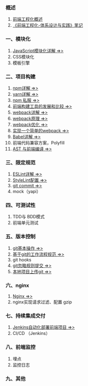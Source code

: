 ### 概述
1. [前端工程化概述](./IntegratedSolution.md)
2. [《前端工程化-体系设计与实践》笔记](./StudyNotes.md)

### 一、模块化
1. [JavaScript模块化详解 =>>](./JavaScriptModules.md)
2. CSS模块化
3. 模板引擎

### 二、项目构建
1. [npm详解 =>>](./NpmDetail.md)
2. [yarn详解 =>>](./Yarn.md)
3. [npm 私服 =>>](./PrivateNpmRegistry.md)
4. [前端构建工具的发展和比较 =>>](./BuildTools.md)
5. [webpack详解 =>>](./WebpackDetail.md)
6. [webpack原理 =>>](./WebpackPrinciple.md)
7. [webpack优化 =>>](./WebpackOptimization.md)
8. [实现一个简单的webpack =>>](./SimpleWebpack.md)
9. [Babel详解 =>>](./Babel.md)
10. 前端代码兼容方案，Polyfill
11. [AST 与前端编译 =>>](./Ast&Compiler.md)

### 三、限定规范
1. [ESLint详解 =>>](./ESLint.md)
2. [StyleLint配置 =>>](./StyleLint.md)
3. [git commit =>>](./GitCommit.md)
4. mock（yapi）

### 四、可测试性
1. TDD与 BDD模式
2. 前端单元测试

### 五、版本控制
1. [git基本操作 =>>](./GitCheatSheet.md)
2. [基于git的工作流程规范 =>>](./GitWorkflow.md)
3. git hooks
4. [git忽略规则提交 =>>](./Gitignore.md)
5. [本地项目上传git =>>](./GitLocalProject.md)

### 六、nginx
1. [Nginx =>>](./Nginx.md)
2. nginx实现请求过滤、配置 gzip

### 七、持续集成交付
1. [Jenkins自动化部署前端项目 =>>](./Jenkins.md)
2. CI/CD （Jenkins）

### 八、前端监控
1. 埋点
2. 监控日志

### 九、其他
